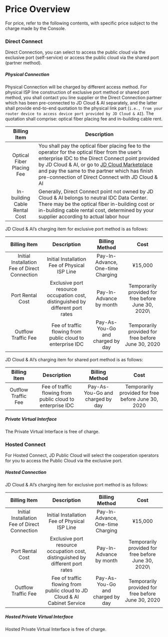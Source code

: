 # Price Overview

For price, refer to the following contents, with specific price subject to the charge made by the Console.

### Direct Connect

Direct Connection, you can select to access the public cloud via the exclusive port (self-service) or access the public cloud via the shared port (partner method).

##### Physical Connection

Physical Connection will be charged by different access method. For physical ISP line construction of exclusive port method or shared port method, you shall contact you line supplier or the Direct Connection partner which has been pre-connected to JD Cloud & AI separately, and the latter shall provide end-to-end quotation to the physical link part (``i.e., from your router device to access device port provided by JD Cloud & AI``). The quotation shall comprise: optical fiber placing fee and in-building cable rent.

| Billing Item | Description |
|:---:| --- |
| Optical Fiber Placing Fee | You shall pay the optical fiber placing fee to the operator for the optical fiber from the user’s enterprise IDC to the Direct Connect point provided by JD Cloud & AI, or go to [JD Cloud Marketplace](https://market.jdcloud.com/) and pay the same to the partner which has finish pre-connection of Direct Connect with JD Cloud & AI |
| In-building Cable Rental Cost | Generally, Direct Connect point not owned by JD Cloud & AI belongs to neutral IDC Data Center. There may be the optical fiber in-building cost or in-building cable rental cost, determined by your supplier according to actual labor hour |

JD Cloud & AI’s charging item for exclusive port method is as follows:

| Billing Item | Description | Billing Method | Cost |
|:---:|:---:|:---:|:---:|
| Initial Installation Fee of Direct Connection | Initial Installation Fee of Physical ISP Line | Pay-In-Advance, One-time Charging | ¥15,000 |
| Port Rental Cost | Exclusive port resource occupation cost, distinguished by different port rates | Pay-In-Advance by month | Temporarily provided for free before June 30, 2020\ |
| Outflow Traffic Fee | Fee of traffic flowing from public cloud to enterprise IDC | Pay-As-You-Go and charged by day | Temporarily provided for free before June 30, 2020 |

JD Cloud & AI’s charging item for shared port method is as follows:

| Billing Item | Description | Billing Method | Cost |
|:---:|:---:|:---:|:---:|
| Outflow Traffic Fee | Fee of traffic flowing from public cloud to enterprise IDC | Pay-As-You-Go and charged by day | Temporarily provided for free before June 30, 2020 |

##### Private Virtual Interface
The Private Virtual Interface is free of charge.

### Hosted Connect
For Hosted Connect, JD Public Cloud will select the cooperation operators for you to access the Public Cloud via the exclusive port.

##### Hosted Connection

JD Cloud & AI’s charging item for exclusive port method is as follows:

| Billing Item | Description | Billing Method | Cost |
|:---:|:---:|:---:|:---:|
| Initial Installation Fee of Direct Connection | Initial Installation Fee of Physical ISP Line | Pay-In-Advance, One-time Charging | ¥15,000 |
| Port Rental Cost | Exclusive port resource occupation cost, distinguished by different port rates | Pay-In-Advance by month | Temporarily provided for free before June 30, 2020\ |
| Outflow Traffic Fee | Fee of traffic flowing from public cloud to JD Cloud & AI Cabinet Service | Pay-As-You-Go and charged by day | Temporarily provided for free before June 30, 2020 |

##### Hosted Private Virtual Interface
Hosted Private Virtual Interface is free of charge.
